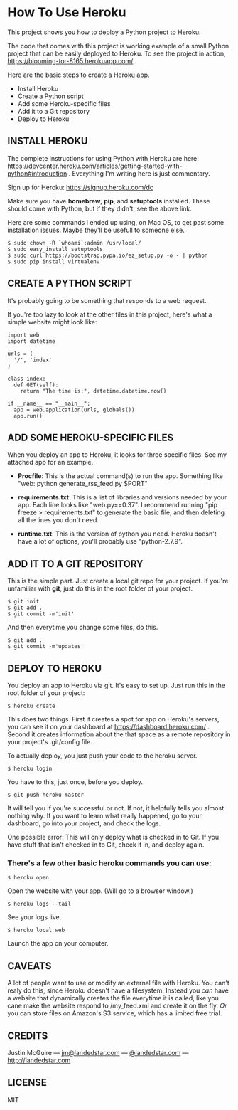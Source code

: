 # How To Use Heroku

This project shows you how to deploy a Python project to Heroku.

The code that comes with this project is working example of a small Python project that can be easily deployed to Heroku. To see the project in action, https://blooming-tor-8165.herokuapp.com/ .

Here are the basic steps to create a Heroku app.

 - Install Heroku
 - Create a Python script
 - Add some Heroku-specific files
 - Add it to a Git repository
 - Deploy to Heroku



## INSTALL HEROKU

The complete instructions for using Python with Heroku are here: https://devcenter.heroku.com/articles/getting-started-with-python#introduction . Everything I'm writing here is just commentary.

Sign up for Heroku: https://signup.heroku.com/dc

Make sure you have **homebrew**, **pip**, and **setuptools** installed. These should come with Python, but if they didn't, see the above link.

Here are some commands I ended up using, on Mac OS, to get past some installation issues. Maybe they'll be usefull to someone else.

    $ sudo chown -R `whoami`:admin /usr/local/
    $ sudo easy_install setuptools
    $ sudo curl https://bootstrap.pypa.io/ez_setup.py -o - | python
    $ sudo pip install virtualenv


## CREATE A PYTHON SCRIPT

It's probably going to be something that responds to a web request.

If you're too lazy to look at the other files in this project, here's what a simple website might look like:

    import web
    import datetime
    
    urls = (
      '/', 'index'
    )
    
    class index:
      def GET(self):
        return "The time is:", datetime.datetime.now()
    
    if __name__ == "__main__":
      app = web.application(urls, globals())
      app.run()


## ADD SOME HEROKU-SPECIFIC FILES

When you deploy an app to Heroku, it looks for three specific files. See my attached app for an example.

 - **Procfile**: This is the actual command(s) to run the app. Something like "web: python generate_rss_feed.py $PORT"

 - **requirements.txt**: This is a list of libraries and versions needed by your app. Each line looks like "web.py==0.37". I recommend running "pip freeze > requirements.txt" to generate the basic file, and then deleting all the lines you don't need.

 - **runtime.txt**: This is the version of python you need. Heroku doesn't have a lot of options, you'll probably use "python-2.7.9".


## ADD IT TO A GIT REPOSITORY

This is the simple part. Just create a local git repo for your project. If you're unfamiliar with **git**, just do this in the root folder of your project.

    $ git init
    $ git add .
    $ git commit -m'init'

And then everytime you change some files, do this.

    $ git add .
    $ git commit -m'updates'


## DEPLOY TO HEROKU

You deploy an app to Heroku via git. It's easy to set up. Just run this in the root folder of your project:

    $ heroku create

This does two things. First it creates a spot for app on Heroku's servers, you can see it on your dashboard at https://dashboard.heroku.com/ . Second it creates information about the that space as a remote repository in your project's .git/config file.

To actually deploy, you just push your code to the heroku server.

    $ heroku login

You have to this, just once, before you deploy.

    $ git push heroku master

It will tell you if you're successful or not. If not, it helpfully tells you almost nothing why. If you want to learn what really happened, go to your dashboard, go into your project, and check the logs.

One possible error: This will only deploy what is checked in to Git. If you have stuff that isn't checked in to Git, check it in, and deploy again.

### There's a few other basic heroku commands you can use:

    $ heroku open

Open the website with your app. (Will go to a browser window.)

    $ heroku logs --tail

See your logs live.

    $ heroku local web

Launch the app on your computer.


## CAVEATS

A lot of people want to use or modify an external file with Heroku. You can't realy do this, since Heroku doesn't have a filesystem. Instead you *can* have a website that dynamically creates the file everytime it is called, like you cane make the website respond to /my_feed.xml and create it on the fly. *Or* you can store files on Amazon's S3 service, which has a limited free trial.


## CREDITS

Justin McGuire &mdash; <jm@landedstar.com> &mdash; <a href="https://twitter.com/landedstar">@landedstar.com</a> &mdash; http://landedstar.com


## LICENSE

MIT

